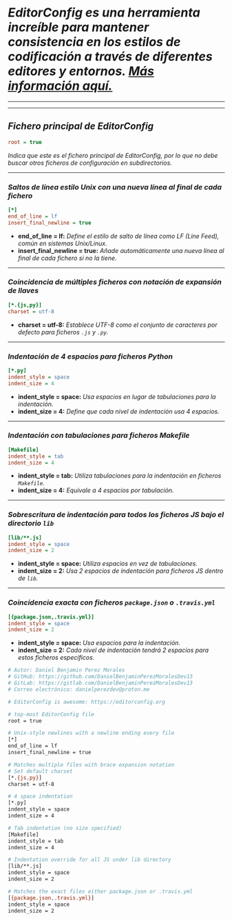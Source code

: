 <!-- Autor: Daniel Benjamin Perez Morales -->
<!-- GitHub: https://github.com/DanielBenjaminPerezMoralesDev13 -->
<!-- GitLab: https://gitlab.com/DanielBenjaminPerezMoralesDev13 -->
<!-- Correo electrónico: danielperezdev@proton.me -->

# ***EditorConfig es una herramienta increíble para mantener consistencia en los estilos de codificación a través de diferentes editores y entornos. [Más información aquí.](https://editorconfig.org "https://editorconfig.org")***

---

---

## ***Fichero principal de EditorConfig***

```ini
root = true
```

*Indica que este es el fichero principal de EditorConfig, por lo que no debe buscar otros ficheros de configuración en subdirectorios.*

---

### ***Saltos de línea estilo Unix con una nueva línea al final de cada fichero***

```ini
[*]
end_of_line = lf
insert_final_newline = true
```

- **end_of_line = lf:** *Define el estilo de salto de línea como LF (Line Feed), común en sistemas Unix/Linux.*
- **insert_final_newline = true:** *Añade automáticamente una nueva línea al final de cada fichero si no la tiene.*

---

### ***Coincidencia de múltiples ficheros con notación de expansión de llaves***

```ini
[*.{js,py}]
charset = utf-8
```

- **charset = utf-8:** *Establece UTF-8 como el conjunto de caracteres por defecto para ficheros `.js` y `.py`.*

---

### ***Indentación de 4 espacios para ficheros Python***

```ini
[*.py]
indent_style = space
indent_size = 4
```

- **indent_style = space:** *Usa espacios en lugar de tabulaciones para la indentación.*
- **indent_size = 4:** *Define que cada nivel de indentación usa 4 espacios.*

---

### ***Indentación con tabulaciones para ficheros Makefile***

```ini
[Makefile]
indent_style = tab
indent_size = 4
```

- **indent_style = tab:** *Utiliza tabulaciones para la indentación en ficheros `Makefile`.*
- **indent_size = 4:** *Equivale a 4 espacios por tabulación.*

---

### ***Sobrescritura de indentación para todos los ficheros JS bajo el directorio `lib`***

```ini
[lib/**.js]
indent_style = space
indent_size = 2
```

- **indent_style = space:** *Utiliza espacios en vez de tabulaciones.*
- **indent_size = 2:** *Usa 2 espacios de indentación para ficheros JS dentro de `lib`.*

---

### ***Coincidencia exacta con ficheros `package.json` o `.travis.yml`***

```ini
[{package.json,.travis.yml}]
indent_style = space
indent_size = 2
```

- **indent_style = space:** *Usa espacios para la indentación.*
- **indent_size = 2:** *Cada nivel de indentación tendrá 2 espacios para estos ficheros específicos.*

```bash
# Autor: Daniel Benjamin Perez Morales
# GitHub: https://github.com/DanielBenjaminPerezMoralesDev13
# GitLab: https://gitlab.com/DanielBenjaminPerezMoralesDev13
# Correo electrónico: danielperezdev@proton.me

# EditorConfig is awesome: https://editorconfig.org

# top-most EditorConfig file
root = true

# Unix-style newlines with a newline ending every file
[*]
end_of_line = lf
insert_final_newline = true

# Matches multiple files with brace expansion notation
# Set default charset
[*.{js,py}]
charset = utf-8

# 4 space indentation
[*.py]
indent_style = space
indent_size = 4

# Tab indentation (no size specified)
[Makefile]
indent_style = tab
indent_size = 4

# Indentation override for all JS under lib directory
[lib/**.js]
indent_style = space
indent_size = 2

# Matches the exact files either package.json or .travis.yml
[{package.json,.travis.yml}]
indent_style = space
indent_size = 2
```
